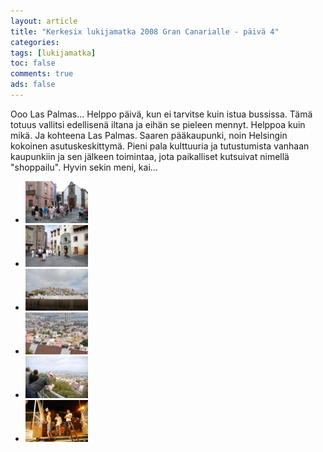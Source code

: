```yaml
---
layout: article 
title: "Kerkesix lukijamatka 2008 Gran Canarialle - päivä 4" 
categories: 
tags: [lukijamatka]
toc: false 
comments: true 
ads: false 
---
```


Ooo Las Palmas... Helppo päivä, kun ei tarvitse kuin istua bussissa.
Tämä totuus vallitsi edellisenä iltana ja eihän se pieleen mennyt.
Helppoa kuin mikä. Ja kohteena Las Palmas. Saaren pääkaupunki, noin
Helsingin kokoinen asutuskeskittymä. Pieni pala kulttuuria ja
tutustumista vanhaan kaupunkiin ja sen jälkeen toimintaa, jota
paikalliset kutsuivat nimellä "shoppailu". Hyvin sekin meni, kai...

<div class="image-gallery" markdown="1">

-   [![](/images/kerkesix-lukijamatka-2008-paiva-4/Thumbnails/DSC_0529.JPG)](/images/kerkesix-lukijamatka-2008-paiva-4/DSC_0529.JPG)
-   [![](/images/kerkesix-lukijamatka-2008-paiva-4/Thumbnails/DSC_0550.JPG)](/images/kerkesix-lukijamatka-2008-paiva-4/DSC_0550.JPG)
-   [![](/images/kerkesix-lukijamatka-2008-paiva-4/Thumbnails/DSC_0558.JPG)](/images/kerkesix-lukijamatka-2008-paiva-4/DSC_0558.JPG)
-   [![](/images/kerkesix-lukijamatka-2008-paiva-4/Thumbnails/DSC_0577.JPG)](/images/kerkesix-lukijamatka-2008-paiva-4/DSC_0577.JPG)
-   [![](/images/kerkesix-lukijamatka-2008-paiva-4/Thumbnails/DSC_0578.JPG)](/images/kerkesix-lukijamatka-2008-paiva-4/DSC_0578.JPG)
-   [![](/images/kerkesix-lukijamatka-2008-paiva-4/Thumbnails/DSC_0587.JPG)](/images/kerkesix-lukijamatka-2008-paiva-4/DSC_0587.JPG)

</div>
